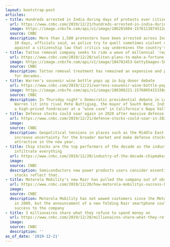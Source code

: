 ```yaml
---
layout: bootstrap-post
articles:
- title: Hundreds arrested in India during days of protests over citizenship law
  url: https://www.cnbc.com/2019/12/21/hundreds-arrested-in-india-during-protests-over-citizenship-law.html
  image: https://image.cnbcfm.com/api/v1/image/106291604-1576113874512gettyimages-1187941254.jpeg?v=1576113867
  source: CNBC
  description: More than 1,500 protesters have been arrested across India in the past
    10 days, officials said, as police try to quell sometimes violent demonstrations
    against a citizenship law that critics say undermines the country's secular constitution.
- title: Tattoo removal company seeks to ride a wave of millennial 'regretters'
  url: https://www.cnbc.com/2019/12/20/soliton-plans-to-make-a-fortune-off-millennials-who-regret-tattoos.html
  image: https://image.cnbcfm.com/api/v1/image/104702453-GettyImages-584747680-tattoo.jpg?v=1532563764
  source: CNBC
  description: Tattoo removal treatment has remained an expensive and painful procedure
    for decades.
- title: Warren's souvenir wine bottle pops up in big donor debate
  url: https://www.cnbc.com/2019/12/21/warrens-souvenir-wine-bottle-pops-up-in-big-donor-debate.html
  image: https://image.cnbcfm.com/api/v1/image/106306221-1576805415338gettyimages-1189640313.jpeg?v=1576805489
  source: CNBC
  description: In Thursday night's Democratic presidential debate in Los Angeles,
    Warren lit into rival Pete Buttigieg, the mayor of South Bend, Indiana, for attending
    a high-priced fundraiser at a "wine cave" in California's Napa Valley.
- title: Defense stocks could soar again in 2020 after massive defense spending jump
  url: https://www.cnbc.com/2019/12/21/defense-stocks-could-soar-in-2020-after-defense-spending.html
  image: 
  source: CNBC
  description: Geopolitical tensions in places such as the Middle East and North Korea
    increase uncertainty for the broader market and make defense stocks look more
    attractive in the new year.
- title: Chip stocks are the top performers of the decade as the industry's products
    infiltrate everything
  url: https://www.cnbc.com/2019/12/20/industry-of-the-decade-chipmakers.html
  image: 
  source: CNBC
  description: Semiconductors now power products users consider essential and the
    stocks reflect that.
- title: Motorola Mobility's new Razr has pulled the company out of obscurity
  url: https://www.cnbc.com/2019/12/20/how-motorola-mobilitys-success-hinges-on-upcoming-foldable-razr-phone.html
  image: 
  source: CNBC
  description: Motorola Mobility has not wowed customers since the Motorola Droid
    in 2009, but the announcement of a new folding Razr smartphone could bring new
    success to the company
- title: 3 millionaires share what they refuse to spend money on
  url: https://www.cnbc.com/2019/12/20/millionaires-share-what-they-refuse-to-spend-money-on.html
  image: 
  source: CNBC
  description: ''
as_of_date: '2019-12-21'
---
```


